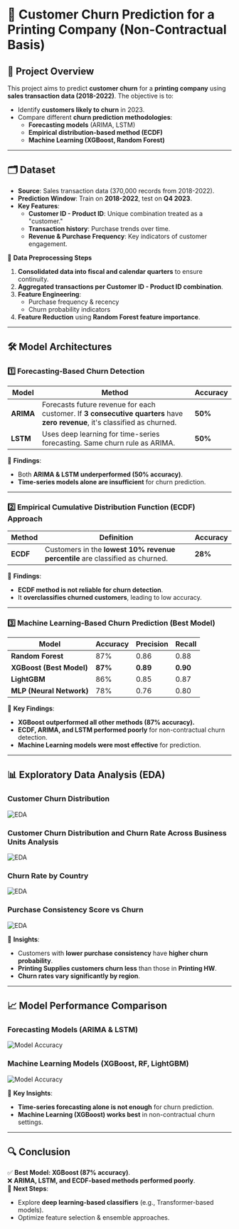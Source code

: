 # 🔄 Customer Churn Prediction for a Printing Company (Non-Contractual Basis)

## 📌 Project Overview
This project aims to predict **customer churn** for a **printing company** using **sales transaction data (2018-2022)**. The objective is to:
- Identify **customers likely to churn** in 2023.
- Compare different **churn prediction methodologies**:
  - **Forecasting models** (ARIMA, LSTM)
  - **Empirical distribution-based method (ECDF)**
  - **Machine Learning (XGBoost, Random Forest)**

---

## **🗂️ Dataset**
- **Source**: Sales transaction data (370,000 records from 2018-2022).
- **Prediction Window**: Train on **2018-2022**, test on **Q4 2023**.
- **Key Features**:
  - **Customer ID - Product ID**: Unique combination treated as a "customer."
  - **Transaction history**: Purchase trends over time.
  - **Revenue & Purchase Frequency**: Key indicators of customer engagement.

📌 **Data Preprocessing Steps**
1. **Consolidated data into fiscal and calendar quarters** to ensure continuity.
2. **Aggregated transactions per Customer ID - Product ID combination**.
3. **Feature Engineering**:
   - Purchase frequency & recency
   - Churn probability indicators
4. **Feature Reduction** using **Random Forest feature importance**.

---

## **🛠️ Model Architectures**
### **1️⃣ Forecasting-Based Churn Detection**
| Model | Method | Accuracy |
|--------|------------------|------------|
| **ARIMA** | Forecasts future revenue for each customer. If **3 consecutive quarters** have **zero revenue**, it's classified as churned. | **50%** |
| **LSTM** | Uses deep learning for time-series forecasting. Same churn rule as ARIMA. | **50%** |

📌 **Findings**:
- Both **ARIMA & LSTM underperformed (50% accuracy)**.
- **Time-series models alone are insufficient** for churn prediction.

---

### **2️⃣ Empirical Cumulative Distribution Function (ECDF) Approach**
| Method | Definition | Accuracy |
|--------|------------|------------|
| **ECDF** | Customers in the **lowest 10% revenue percentile** are classified as churned. | **28%** |

📌 **Findings**:
- **ECDF method is not reliable for churn detection**.
- It **overclassifies churned customers**, leading to low accuracy.

---

### **3️⃣ Machine Learning-Based Churn Prediction (Best Model)**
| Model | Accuracy | Precision | Recall |
|--------|---------|-----------|--------|
| **Random Forest** | 87% | 0.86 | 0.88 |
| **XGBoost (Best Model)** | **87%** | **0.89** | **0.90** |
| **LightGBM** | 86% | 0.85 | 0.87 |
| **MLP (Neural Network)** | 78% | 0.76 | 0.80 |

📌 **Key Findings**:
- **XGBoost outperformed all other methods (87% accuracy).**
- **ECDF, ARIMA, and LSTM performed poorly** for non-contractual churn detection.
- **Machine Learning models were most effective** for prediction.

---

## **📊 Exploratory Data Analysis (EDA)**
### **Customer Churn Distribution**
![EDA](reports/images/eda_1.png)

### **Customer Churn Distribution and Churn Rate Across Business Units Analysis**
![EDA](reports/images/eda_2.png)

### **Churn Rate by Country**
![EDA](reports/images/eda_3.png)

### **Purchase Consistency Score vs Churn**
![EDA](reports/images/eda_4.png)

📌 **Insights**:
- Customers with **lower purchase consistency** have **higher churn probability**.
- **Printing Supplies customers churn less** than those in **Printing HW**.
- **Churn rates vary significantly by region**.

---

## **📈 Model Performance Comparison**
### **Forecasting Models (ARIMA & LSTM)**
![Model Accuracy](reports/images/model_accuracies_1.png)

### **Machine Learning Models (XGBoost, RF, LightGBM)**
![Model Accuracy](reports/images/model_accuracies_2.png)

📌 **Key Insights**:
- **Time-series forecasting alone is not enough** for churn prediction.
- **Machine Learning (XGBoost) works best** in non-contractual churn settings.

---

## **🔍 Conclusion**
✅ **Best Model: XGBoost (87% accuracy)**.  
❌ **ARIMA, LSTM, and ECDF-based methods performed poorly**.  
🔄 **Next Steps**:
- Explore **deep learning-based classifiers** (e.g., Transformer-based models).
- Optimize feature selection & ensemble approaches.
